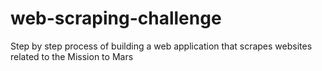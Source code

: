 # web-scraping-challenge
Step by step process of building a web application that scrapes websites related to the Mission to Mars
